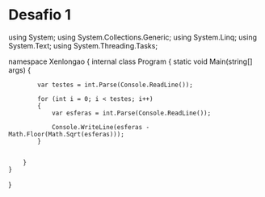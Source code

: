 # Desafio 1 

using System;
using System.Collections.Generic;
using System.Linq;
using System.Text;
using System.Threading.Tasks;

namespace Xenlongao
{
    internal class Program
    {
        static void Main(string[] args)
        {
        
            var testes = int.Parse(Console.ReadLine());

            for (int i = 0; i < testes; i++)
            {
                var esferas = int.Parse(Console.ReadLine());

                Console.WriteLine(esferas - Math.Floor(Math.Sqrt(esferas)));
            }


        }
    }
}
    

